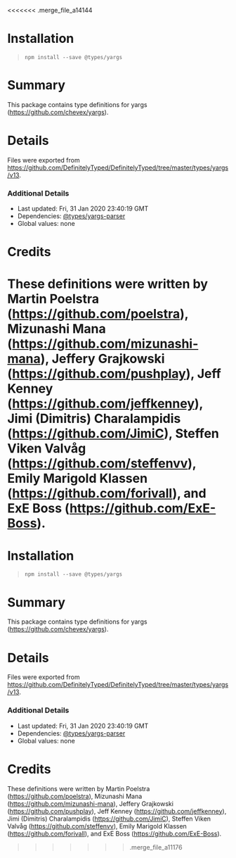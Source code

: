 <<<<<<< .merge_file_a14144
# Installation
> `npm install --save @types/yargs`

# Summary
This package contains type definitions for yargs (https://github.com/chevex/yargs).

# Details
Files were exported from https://github.com/DefinitelyTyped/DefinitelyTyped/tree/master/types/yargs/v13.

### Additional Details
 * Last updated: Fri, 31 Jan 2020 23:40:19 GMT
 * Dependencies: [@types/yargs-parser](https://npmjs.com/package/@types/yargs-parser)
 * Global values: none

# Credits
These definitions were written by Martin Poelstra (https://github.com/poelstra), Mizunashi Mana (https://github.com/mizunashi-mana), Jeffery Grajkowski (https://github.com/pushplay), Jeff Kenney (https://github.com/jeffkenney), Jimi (Dimitris) Charalampidis (https://github.com/JimiC), Steffen Viken Valvåg (https://github.com/steffenvv), Emily Marigold Klassen (https://github.com/forivall), and ExE Boss (https://github.com/ExE-Boss).
=======
# Installation
> `npm install --save @types/yargs`

# Summary
This package contains type definitions for yargs (https://github.com/chevex/yargs).

# Details
Files were exported from https://github.com/DefinitelyTyped/DefinitelyTyped/tree/master/types/yargs/v13.

### Additional Details
 * Last updated: Fri, 31 Jan 2020 23:40:19 GMT
 * Dependencies: [@types/yargs-parser](https://npmjs.com/package/@types/yargs-parser)
 * Global values: none

# Credits
These definitions were written by Martin Poelstra (https://github.com/poelstra), Mizunashi Mana (https://github.com/mizunashi-mana), Jeffery Grajkowski (https://github.com/pushplay), Jeff Kenney (https://github.com/jeffkenney), Jimi (Dimitris) Charalampidis (https://github.com/JimiC), Steffen Viken Valvåg (https://github.com/steffenvv), Emily Marigold Klassen (https://github.com/forivall), and ExE Boss (https://github.com/ExE-Boss).
>>>>>>> .merge_file_a11176
